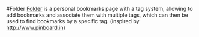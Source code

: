 #Folder
[Folder](https://www.markdanovich.com/folder) is a personal bookmarks page with a tag system, allowing to add bookmarks and associate them with multiple tags, which can then be used to find bookmarks by a specific tag. (inspired by http://www.pinboard.in)
